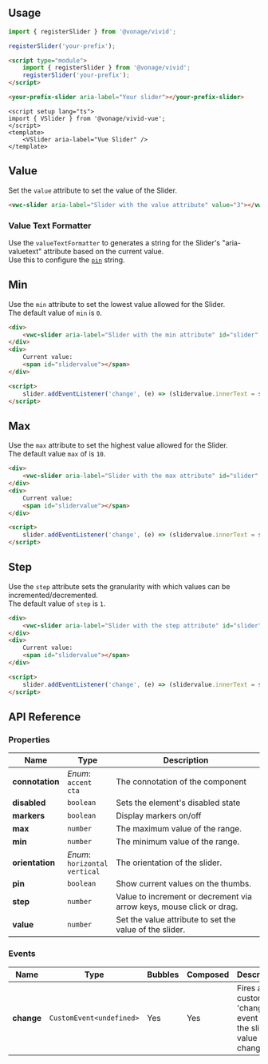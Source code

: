 ## Usage

<vwc-tabs gutters="none" activeid="vue-tab">
<vwc-tab label="Web component" id="web-tab"></vwc-tab>
<vwc-tab-panel>

```js
import { registerSlider } from '@vonage/vivid';

registerSlider('your-prefix');
```

```html preview
<script type="module">
	import { registerSlider } from '@vonage/vivid';
	registerSlider('your-prefix');
</script>

<your-prefix-slider aria-label="Your slider"></your-prefix-slider>
```

</vwc-tab-panel>
<vwc-tab label="Vue" id="vue-tab"></vwc-tab>
<vwc-tab-panel>

```vue preview
<script setup lang="ts">
import { VSlider } from '@vonage/vivid-vue';
</script>
<template>
	<VSlider aria-label="Vue Slider" />
</template>
```

</vwc-tab-panel>
</vwc-tabs>

## Value

Set the `value` attribute to set the value of the Slider.

```html preview blocks
<vwc-slider aria-label="Slider with the value attribute" value="3"></vwc-slider>
```

### Value Text Formatter

Use the `valueTextFormatter` to generates a string for the Slider's "aria-valuetext" attribute based on the current value.  
Use this to configure the [`pin`](/components/slider/#pin) string.

## Min

Use the `min` attribute to set the lowest value allowed for the Slider.  
The default value of `min` is `0`.

```html preview blocks
<div>
	<vwc-slider aria-label="Slider with the min attribute" id="slider" min="-5"></vwc-slider>
</div>
<div>
	Current value:
	<span id="slidervalue"></span>
</div>

<script>
	slider.addEventListener('change', (e) => (slidervalue.innerText = slider.value));
</script>
```

## Max

Use the `max` attribute to set the highest value allowed for the Slider.  
The default value `max` of is `10`.

```html preview blocks
<div>
	<vwc-slider aria-label="Slider with the max attribute" id="slider" max="100"></vwc-slider>
</div>
<div>
	Current value:
	<span id="slidervalue"></span>
</div>

<script>
	slider.addEventListener('change', (e) => (slidervalue.innerText = slider.value));
</script>
```

## Step

Use the `step` attribute sets the granularity with which values can be incremented/decremented.  
The default value of `step` is `1`.

```html preview blocks
<div>
	<vwc-slider aria-label="Slider with the step attribute" id="slider" step="0.5"></vwc-slider>
</div>
<div>
	Current value:
	<span id="slidervalue"></span>
</div>

<script>
	slider.addEventListener('change', (e) => (slidervalue.innerText = slider.value));
</script>
```

## API Reference

### Properties

<div class="table-wrapper">

| Name            | Type                                    | Description                                                          |
| --------------- | --------------------------------------- | -------------------------------------------------------------------- |
| **connotation** | _Enum_:<br/>`accent`<br/>`cta`          | The connotation of the component                                     |
| **disabled**    | `boolean`                               | Sets the element's disabled state                                    |
| **markers**     | `boolean`                               | Display markers on/off                                               |
| **max**         | `number`                                | The maximum value of the range.                                      |
| **min**         | `number`                                | The minimum value of the range.                                      |
| **orientation** | _Enum_:<br/>`horizontal`<br/>`vertical` | The orientation of the slider.                                       |
| **pin**         | `boolean`                               | Show current values on the thumbs.                                   |
| **step**        | `number`                                | Value to increment or decrement via arrow keys, mouse click or drag. |
| **value**       | `number`                                | Set the value attribute to set the value of the slider.              |

</div>

### Events

<div class="table-wrapper">

| Name       | Type                     | Bubbles | Composed | Description                                                 |
| ---------- | ------------------------ | ------- | -------- | ----------------------------------------------------------- |
| **change** | `CustomEvent<undefined>` | Yes     | Yes      | Fires a custom 'change' event when the slider value changes |

</div>

